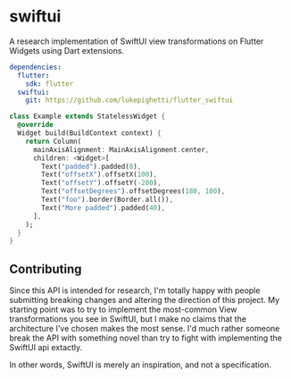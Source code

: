 # swiftui

A research implementation of SwiftUI view transformations on Flutter Widgets using Dart extensions.

```yaml
dependencies:
  flutter:
    sdk: flutter
  swiftui:
    git: https://github.com/lukepighetti/flutter_swiftui
```

```dart
class Example extends StatelessWidget {
  @override
  Widget build(BuildContext context) {
    return Column(
      mainAxisAlignment: MainAxisAlignment.center,
      children: <Widget>[
        Text("padded").padded(8),
        Text("offsetX").offsetX(100),
        Text("offsetY").offsetY(-200),
        Text("offsetDegrees").offsetDegrees(180, 100),
        Text("foo").border(Border.all()),
        Text("More padded").padded(40),
      ],
    );
  }
}
```

## Contributing

Since this API is intended for research, I'm totally happy with people submitting breaking changes and altering the direction of this project. My starting point was to try to implement the most-common View transformations you see in SwiftUI, but I make no claims that the architecture I've chosen makes the most sense. I'd much rather someone break the API with something novel than try to fight with implementing the SwiftUI api extactly.

In other words, SwiftUI is merely an inspiration, and not a specification.